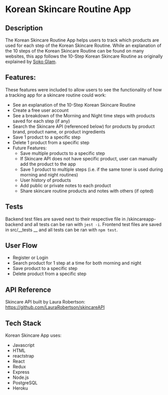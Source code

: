 # Korean Skincare Routine App
## Description
The Korean Skincare Routine App helps users to track which products are used for each step of the Korean Skincare Routine. While an explanation of the 10 steps of the Korean Skincare Routine can be found on many websites, this app follows the 10-Step Korean Skincare Routine as originally explained by [Soko Glam]("https://sokoglam.com/pages/the-korean-skin-care-routine").

## Features:
These features were included to allow users to see the functionality of how a tracking app for a skincare routine could work:

- See an explanation of the 10-Step Korean Skincare Routine
- Create a free user account
- See a breakdown of the Morning and Night time steps with products saved for each step (if any)
- Search the Skincare API (referenced below) for products by product brand, product name, or product ingredients
- Save 1 product to a specific step
- Delete 1 product from a specific step
- Future Features:
	- Save multiple products to a specific step
	- If Skincare API does not have specific product, user can manually add the product to the app
	- Save 1 product to multiple steps (i.e. if the same toner is used during morning and night routines)
	- User history of products
	- Add public or private notes to each product
	- Share skincare routine products and notes with others (if opted)

## Tests
Backend test files are saved next to their respective file in /skincareapp-backend and all tests can be ran with `jest -i`. Frontend test files are saved in src/__tests __ and all tests can be ran with `npm test`.

## User Flow
- Register or Login
- Search product for 1 step at a time for both morning and night
- Save product to a specific step
- Delete product from a specific step

## API Reference
Skincare API built by Laura Robertson:
https://github.com/LauraRobertson/skincareAPI

## Tech Stack
Korean Skincare App uses:
- Javascript
- HTML
- reactstrap
- React
- Redux
- Express
- Node.js
- PostgreSQL
- Heroku
